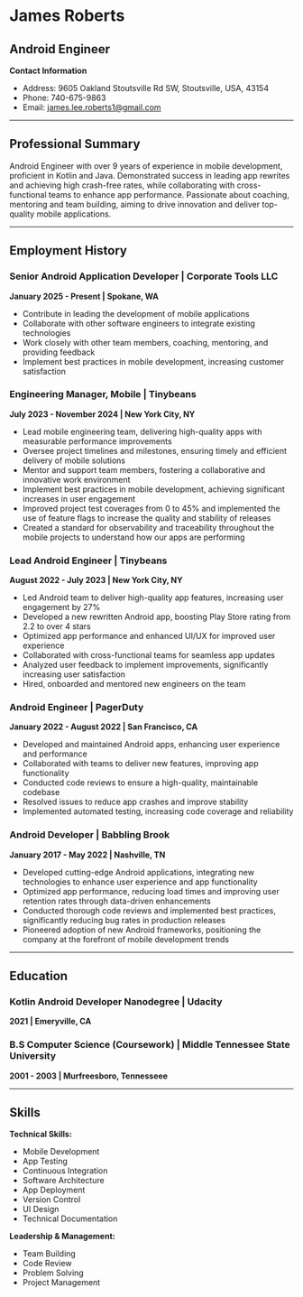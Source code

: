 # James Roberts
## Android Engineer

**Contact Information**
- Address: 9605 Oakland Stoutsville Rd SW, Stoutsville, USA, 43154
- Phone: 740-675-9863
- Email: james.lee.roberts1@gmail.com

---

## Professional Summary

Android Engineer with over 9 years of experience in mobile development, proficient in Kotlin and Java. Demonstrated success in leading app rewrites and achieving high crash-free rates, while collaborating with cross-functional teams to enhance app performance. Passionate about coaching, mentoring and team building, aiming to drive innovation and deliver top-quality mobile applications.

---

## Employment History

### Senior Android Application Developer | Corporate Tools LLC
**January 2025 - Present | Spokane, WA**

- Contribute in leading the development of mobile applications
- Collaborate with other software engineers to integrate existing technologies
- Work closely with other team members, coaching, mentoring, and providing feedback
- Implement best practices in mobile development, increasing customer satisfaction
  
### Engineering Manager, Mobile | Tinybeans
**July 2023 - November 2024 | New York City, NY**

- Lead mobile engineering team, delivering high-quality apps with measurable performance improvements
- Oversee project timelines and milestones, ensuring timely and efficient delivery of mobile solutions
- Mentor and support team members, fostering a collaborative and innovative work environment
- Implement best practices in mobile development, achieving significant increases in user engagement
- Improved project test coverages from 0 to 45% and implemented the use of feature flags to increase the quality and stability of releases
- Created a standard for observability and traceability throughout the mobile projects to understand how our apps are performing

### Lead Android Engineer | Tinybeans
**August 2022 - July 2023 | New York City, NY**

- Led Android team to deliver high-quality app features, increasing user engagement by 27%
- Developed a new rewritten Android app, boosting Play Store rating from 2.2 to over 4 stars
- Optimized app performance and enhanced UI/UX for improved user experience
- Collaborated with cross-functional teams for seamless app updates
- Analyzed user feedback to implement improvements, significantly increasing user satisfaction
- Hired, onboarded and mentored new engineers on the team

### Android Engineer | PagerDuty
**January 2022 - August 2022 | San Francisco, CA**

- Developed and maintained Android apps, enhancing user experience and performance
- Collaborated with teams to deliver new features, improving app functionality
- Conducted code reviews to ensure a high-quality, maintainable codebase
- Resolved issues to reduce app crashes and improve stability
- Implemented automated testing, increasing code coverage and reliability

### Android Developer | Babbling Brook
**January 2017 - May 2022 | Nashville, TN**

- Developed cutting-edge Android applications, integrating new technologies to enhance user experience and app functionality
- Optimized app performance, reducing load times and improving user retention rates through data-driven enhancements
- Conducted thorough code reviews and implemented best practices, significantly reducing bug rates in production releases
- Pioneered adoption of new Android frameworks, positioning the company at the forefront of mobile development trends

---

## Education

### Kotlin Android Developer Nanodegree | Udacity
**2021 | Emeryville, CA**

### B.S Computer Science (Coursework) | Middle Tennessee State University
**2001 - 2003 | Murfreesboro, Tennesseee**

---

## Skills

**Technical Skills:**
- Mobile Development
- App Testing
- Continuous Integration
- Software Architecture
- App Deployment
- Version Control
- UI Design
- Technical Documentation

**Leadership & Management:**
- Team Building
- Code Review
- Problem Solving
- Project Management
